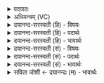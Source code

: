 <details><summary>पदपाठः</summary>

गा॒य॒त्रेण॑। त्वा॒। छन्द॑सा। परि॑। गृ॒ह्णा॒मि॒। त्रैष्टु॑भेन। त्रैस्तु॑भे॒नेति॒ त्रैस्तु॑भेन। त्वा॒। छन्द॑सा। परि॑। गृ॒ह्णा॒मि॒। जाग॑तेन। त्वा॒। छन्द॑सा। परि॑। गृ॒ह्णा॒मि॒। सु॒क्ष्मा। च॒। असि॑। शि॒वा। च॒। अ॒सि॒। स्यो॒ना। च॒। असि॑। सु॒षदा॑। सु॒सदेति॑ सु॒ऽसदा॑। च॒। अ॒सि॒। ऊर्ज॑स्वती। च॒। असि॑। पय॑स्वती। च॒। २७।
</details>

<details><summary>अधिमन्त्रम् (VC)</summary>

- यज्ञो देवता
- परमेष्ठी प्रजापतिर्ऋषिः
- ब्राह्मी त्रिष्टुप्
- धैवतः
</details>

<details><summary>दयानन्द-सरस्वती (हि) - विषयः</summary>

उक्त यज्ञ का ग्रहण वा अनुष्ठान किससे करना चाहिये, सो अगले मन्त्र में प्रकाश किया है ॥
</details>

<details><summary>दयानन्द-सरस्वती (हि) - पदार्थः</summary>

पदार्थान्वयभाषाः -  जिस यज्ञ से उत्तम पदार्थों के साथ (सुक्ष्मा) यह पृथिवी शोभायमान (असि) होती है (च) तथा जिससे सुखकारक गुण (च) अथवा मनुष्यों के साथ यह (शिवा) मङ्गल की देनेवाली (असि) होती है (च) तथा जिस कर के उत्तम से उत्तम सुखों के साथ यह पृथिवी (स्योना) सुख उत्पन्न करनेवाली (असि) होती है (च) और जिससे उत्तम-उत्तम सुख करनेवाले और चलने के साथ यह (सुषदा) सुख से स्थिति करने योग्य (असि) होती है [च] तथा जिन उत्तम यव आदि अन्नों के साथ यह (ऊर्जस्वती) अन्नवाली (असि) होती है। (च) और जिन उत्तम मधुर आदि रसवाले फलों करके यह पृथिवी (पयस्वती) प्रशंसा करने योग्य रसवाली (असि) होती है, (त्वा) उस यज्ञ को मैं यज्ञविद्या का जाननेवाला मनुष्य (गायत्रेण) गायत्री (छन्दसा) जो कि चित्त को प्रफुल्लित करनेवाला है, उससे (परिगृह्णामि) सब प्रकार से सिद्ध करता हूँ और मैं (त्रैष्टुभेन) त्रिष्टुभ् (छन्दसा) जो कि स्वतन्त्रतारूप से आनन्द का देनेवाला है, उससे (त्वा) पदार्थसमूह को (परिगृह्णामि) सब प्रकार से इकट्ठा करता हूँ तथा मैं (जागतेन) जगती जो कि (छन्दसा) अत्यन्त आनन्द का प्रकाश करनेवाला है, उससे (त्वा) उस भौतिक अग्नि को (परिगृह्णामि) अच्छी प्रकार स्वीकार करता हूँ ॥२७॥
</details>

<details><summary>दयानन्द-सरस्वती (हि) - भावार्थः</summary>

भावार्थभाषाः -  वेद का प्रकाश करनेवाला ईश्वर हम लोगों के प्रति कहता है कि हे मनुष्यो ! तुम लोग वेदमन्त्रों के विना पढ़े, उन के अर्थों के विना जाने और यज्ञ का अनुष्ठान विना किये सुखरूप फल को प्राप्त नहीं हो सकते और जो सब शुभ गुणयुक्त सुखकारी अन्न, जल और वायु आदि पदार्थ हैं, उनको शुद्ध नहीं कर सकते। इससे यह तीन प्रकार के यज्ञ की सिद्धि यत्नपूर्वक सम्पादन कर के सदा सुख ही में रहना चाहिये और जो इस पृथिवी में वायु, जल तथा ओषधियों को दूषित करनेवाले दुर्गन्ध, अपगुण तथा दुष्ट मनुष्य हैं, वे सर्वदा निवारण करने चाहियें ॥२७॥
</details>

<details><summary>दयानन्द-सरस्वती (सं) - विषयः</summary>

केन स यज्ञो ग्राह्योऽनुष्ठातव्यश्चेत्युपदिश्यते ॥
</details>

<details><summary>दयानन्द-सरस्वती (सं) - पदार्थः</summary>

पदार्थान्वयभाषाः -  येन यज्ञेन चोत्तमैः पदार्थैः सह सुक्ष्मासि भवति। येन च कल्याणकारिभिर्गुणैर्मनुष्यैश्चेयं शिवासि भवति। येन चानुत्तमैः सुखैः सहेयं स्योनासि भवति। येन चोत्तमाभिः सुखकारिकाभिः स्थितिगतिभिः सहेयं सुषदासि भवति। येन चौत्तमैर्यवादिभिरन्नैः सहेयमूर्जस्वत्यसि भवति। येन चौत्तमैर्मधुरादिरसवद्भिः फलैर्युक्तेयं पृथिवी पयस्वती च जायते। अहं यज्ञविद्याविन्मनुष्यो गायत्रेण छन्दसा त्वा तं यज्ञं परिगृह्णामि। अहं त्रैष्टुभेन छन्दसा त्वा तमिमं पदार्थसमूहं परिगृह्णामि। अहं जागतेन छन्दसा त्वा तमिममग्निं परिगृह्णामि ॥२७॥
</details>

<details><summary>दयानन्द-सरस्वती (सं) - भावार्थः</summary>

भावार्थभाषाः -  वेदप्रकाशकेश्वरोऽस्मान् प्रत्यभिवदति युष्माभिर्न चान्तरेण वेदमन्त्राणां पठनं तदर्थज्ञान[मन्तरेण च] यज्ञानुष्ठानं सुखफलं प्राप्तुं सर्वशुभगुणाढ्याः सुखकारिणोऽन्नजलवाय्वादयः पदार्थाः शुद्धाश्च कर्तुं शक्यन्ते। तस्मादेतस्य त्रिविधस्य यज्ञस्य सिद्धिं प्रयत्नेन निष्पाद्य सुखे स्थातव्यम्। ये चाऽस्यां वायुजलौषधिदूषका दुर्गन्धादयो दोषा दुष्टाश्च मनुष्याः सन्ति ते सर्वदा निवारणीयाः ॥२७॥
</details>

<details><summary>सविता जोशी ← दयानन्दः (म) - भावार्थः</summary>

भावार्थभाषाः -  वेद ज्ञान देणारा परमेश्वर सर्व लोकांना असा उपदेश करतो की हे माणसांनो, वेदमंत्रांचा अर्थ जाणल्याखेरीज यज्ञाच्या अनुष्ठानाचे सुखद फळ प्राप्त होऊ शकत नाही व अन्न, पाणी, वायू इत्यादी पदार्थ शुद्ध करता येत नाहीत. यासाठी तीन प्रकारे यज्ञसिद्धी करून सुखाने राहावे. या पृथ्वीवरील वायू, जल, वृक्ष यांना प्रदूषित करणारे दुर्गंधयुक्त पदार्थ नष्ट करावेत व दुर्गुणी आणि दुष्ट माणसांचेही निर्दालन करावे.
</details>